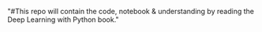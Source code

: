 "#This repo will contain the code, notebook & understanding by reading the Deep Learning with Python book." 
